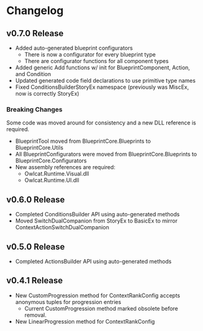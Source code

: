 ﻿# Changelog

## v0.7.0 Release

* Added auto-generated blueprint configurators
    * There is now a configurator for every blueprint type
    * There are configurator functions for all component types
* Added generic Add functions w/ init for BlueprintComponent, Action, and Condition
* Updated generated code field declarations to use primitive type names
* Fixed ConditionsBuilderStoryEx namespace (previously was MiscEx, now is correctly StoryEx)

### Breaking Changes

Some code was moved around for consistency and a new DLL reference is required.

* BlueprintTool moved from BlueprintCore.Blueprints to BlueprintCore.Utils
* All BlueprintConfigurators were moved from BlueprintCore.Blueprints to BlueprintCore.Configurators
* New assembly references are required:
    * Owlcat.Runtime.Visual.dll
    * Owlcat.Runtime.UI.dll

## v0.6.0 Release

* Completed ConditionsBuilder API using auto-generated methods
* Moved SwitchDualCompanion from StoryEx to BasicEx to mirror ContextActionSwitchDualCompanion

## v0.5.0 Release

* Completed ActionsBuilder API using auto-generated methods

## v0.4.1 Release

* New CustomProgression method for ContextRankConfig accepts anonymous tuples for progression entries
    * Current CustomProgression method marked obsolete before removal.
* New LinearProgression method for ContextRankConfig